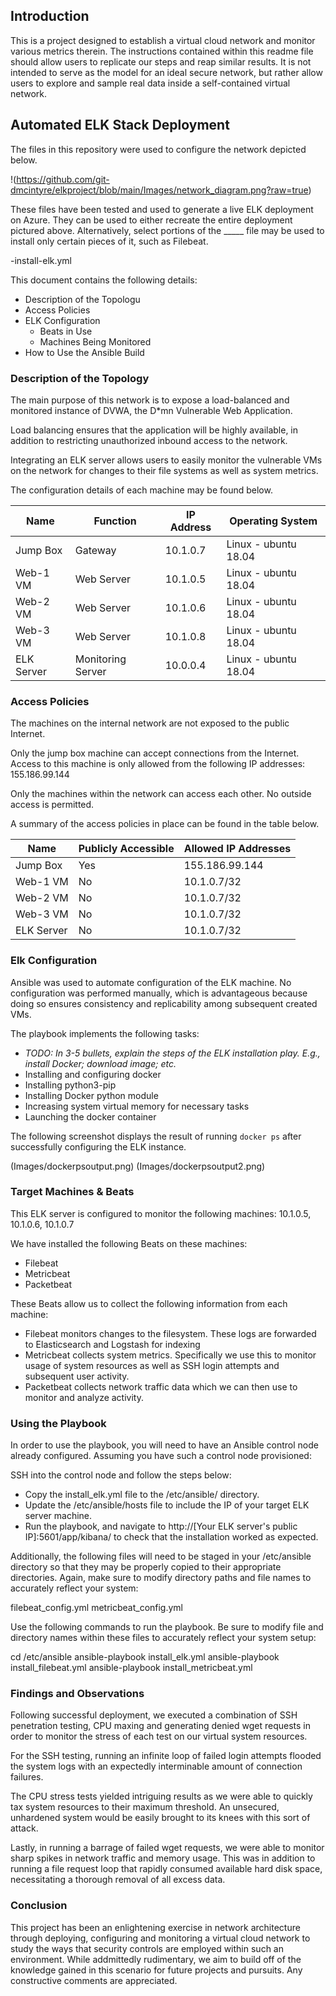 ## Introduction

This is a project designed to establish a virtual cloud network and monitor various metrics therein. 
The instructions contained within this readme file should allow users to replicate our steps and reap similar results. It is not intended to serve as the model for an ideal secure network, but rather allow users to explore and sample real data inside a self-contained virtual network.

## Automated ELK Stack Deployment

The files in this repository were used to configure the network depicted below.

!(https://github.com/git-dmcintyre/elkproject/blob/main/Images/network_diagram.png?raw=true)

These files have been tested and used to generate a live ELK deployment on Azure. They can be used to either recreate the entire deployment pictured above. Alternatively, select portions of the _____ file may be used to install only certain pieces of it, such as Filebeat.

  -install-elk.yml

This document contains the following details:
- Description of the Topologu
- Access Policies
- ELK Configuration
  - Beats in Use
  - Machines Being Monitored
- How to Use the Ansible Build


### Description of the Topology

The main purpose of this network is to expose a load-balanced and monitored instance of DVWA, the D*mn Vulnerable Web Application.

Load balancing ensures that the application will be highly available, in addition to restricting unauthorized inbound access to the network.

Integrating an ELK server allows users to easily monitor the vulnerable VMs on the network for changes to their file systems as well as system metrics.

The configuration details of each machine may be found below.

| Name       | Function          | IP Address | Operating System     |
|------------|-------------------|------------|----------------------|
| Jump Box   | Gateway           | 10.1.0.7   | Linux - ubuntu 18.04 |
| Web-1 VM   | Web Server        | 10.1.0.5   | Linux - ubuntu 18.04 |
| Web-2 VM   | Web Server        | 10.1.0.6   | Linux - ubuntu 18.04 |
| Web-3 VM   | Web Server        | 10.1.0.8   | Linux - ubuntu 18.04 |
| ELK Server | Monitoring Server | 10.0.0.4   | Linux - ubuntu 18.04 |

### Access Policies

The machines on the internal network are not exposed to the public Internet. 

Only the jump box machine can accept connections from the Internet. Access to this machine is only allowed from the following IP addresses: 155.186.99.144

Only the machines within the network can access each other. No outside access is permitted.

A summary of the access policies in place can be found in the table below.

| Name       | Publicly Accessible | Allowed IP Addresses |
|------------|---------------------|----------------------|
| Jump Box   | Yes                 | 155.186.99.144       |
| Web-1 VM   | No                  | 10.1.0.7/32          |
| Web-2 VM   | No                  | 10.1.0.7/32          |
| Web-3 VM   | No                  | 10.1.0.7/32          |
| ELK Server | No                  | 10.1.0.7/32          |

### Elk Configuration

Ansible was used to automate configuration of the ELK machine. No configuration was performed manually, which is advantageous because doing so ensures consistency and replicability among subsequent created VMs.

The playbook implements the following tasks:
- _TODO: In 3-5 bullets, explain the steps of the ELK installation play. E.g., install Docker; download image; etc._
- Installing and configuring docker
- Installing python3-pip
- Installing Docker python module
- Increasing system virtual memory for necessary tasks
- Launching the docker container 

The following screenshot displays the result of running `docker ps` after successfully configuring the ELK instance.

(Images/dockerpsoutput.png)
(Images/dockerpsoutput2.png)

### Target Machines & Beats
This ELK server is configured to monitor the following machines: 10.1.0.5, 10.1.0.6, 10.1.0.7


We have installed the following Beats on these machines:
- Filebeat
- Metricbeat
- Packetbeat

These Beats allow us to collect the following information from each machine:
- Filebeat monitors changes to the filesystem. These logs are forwarded to Elasticsearch and Logstash for indexing
- Metricbeat collects system metrics. Specifically we use this to monitor usage of system resources as well as SSH login attempts and subsequent user activity.
- Packetbeat collects network traffic data which we can then use to monitor and analyze activity.

### Using the Playbook
In order to use the playbook, you will need to have an Ansible control node already configured. Assuming you have such a control node provisioned: 

SSH into the control node and follow the steps below:
- Copy the install_elk.yml file to the /etc/ansible/ directory.
- Update the /etc/ansible/hosts file to include the IP of your target ELK server machine.
- Run the playbook, and navigate to http://[Your ELK server's public IP]:5601/app/kibana/ to check that the installation worked as expected.

Additionally, the following files will need to be staged in your /etc/ansible directory so that they may be properly copied to their appropriate directories. Again, make sure to modify directory paths and file names to accurately reflect your system:

filebeat_config.yml
metricbeat_config.yml

Use the following commands to run the playbook. Be sure to modify file and directory names within these files to accurately reflect your system setup:

cd /etc/ansible
ansible-playbook install_elk.yml
ansible-playbook install_filebeat.yml
ansible-playbook install_metricbeat.yml


### Findings and Observations
Following successful deployment, we executed a combination of SSH penetration testing, CPU maxing and generating denied wget requests in order to monitor the stress of each test on our virtual system resources.

For the SSH testing, running an infinite loop of failed login attempts flooded the system logs with an expectedly interminable amount of connection failures.

The CPU stress tests yielded intriguing results as we were able to quickly tax system resources to their maximum threshold. An unsecured, unhardened system would be easily brought to its knees with this sort of attack.

Lastly, in running a barrage of failed wget requests, we were able to monitor sharp spikes in network traffic and memory usage. This was in addition to running a file request loop that rapidly consumed available hard disk space, necessitating a thorough removal of all excess data.

### Conclusion

This project has been an enlightening exercise in network architecture through deploying, configuring and monitoring a virtual cloud network to study the ways that security controls are employed within such an environment. While addmittedly rudimentary, we aim to build off of the knowledge gained in this scenario for future projects and pursuits. Any constructive comments are appreciated.
